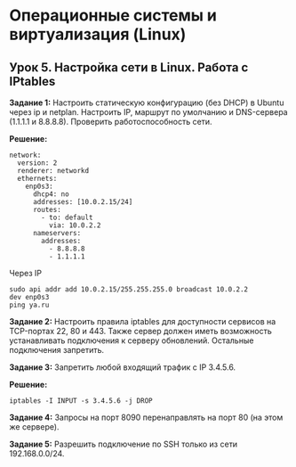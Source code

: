 # Операционные системы и виртуализация (Linux)
## Урок 5. Настройка сети в Linux. Работа с IPtables

**Задание 1:**
 Настроить статическую конфигурацию (без DHCP) в Ubuntu через ip и netplan. Настроить IP, маршрут по умолчанию и DNS-сервера (1.1.1.1 и 8.8.8.8). Проверить работоспособность сети.

**Решение:**
```
network:
  version: 2
  renderer: networkd
  ethernets:
    enp0s3:
      dhcp4: no
      addresses: [10.0.2.15/24]
      routes:
        - to: default
          via: 10.0.2.2
      nameservers:
        addresses:
          - 8.8.8.8
          - 1.1.1.1
```
Через IP

```
sudo api addr add 10.0.2.15/255.255.255.0 broadcast 10.0.2.2
dev enp0s3
ping ya.ru
```

**Задание 2:**
Настроить правила iptables для доступности сервисов на TCP-портах 22, 80 и 443. Также сервер должен иметь возможность устанавливать подключения к серверу обновлений. Остальные подключения запретить.

**Задание 3:**
Запретить любой входящий трафик с IP 3.4.5.6.

**Решение:**

```
iptables -I INPUT -s 3.4.5.6 -j DROP
```

**Задание 4:**
Запросы на порт 8090 перенаправлять на порт 80 (на этом же сервере).

**Задание 5:**
Разрешить подключение по SSH только из сети 192.168.0.0/24.
